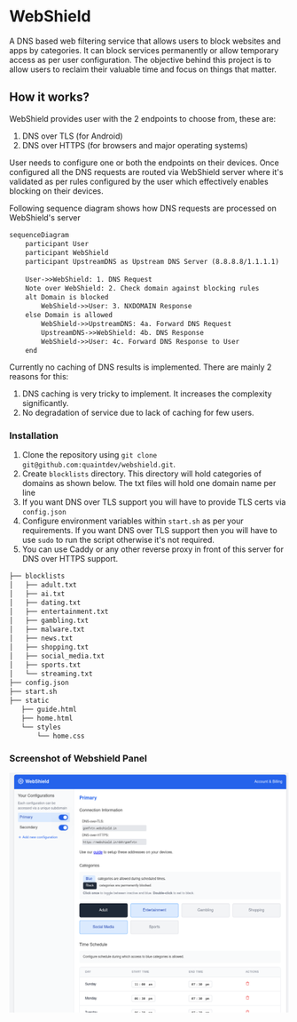 # WebShield
A DNS based web filtering service that allows users to block websites and apps by categories. It can block services permanently or allow temporary access as per user configuration. The objective behind this project is to allow users to reclaim their valuable time and focus on things that matter.

## How it works?
WebShield provides user with the 2 endpoints to choose from, these are:

1. DNS over TLS (for Android)
2. DNS over HTTPS (for browsers and major operating systems)

User needs to configure one or both the endpoints on their devices. Once configured all the DNS requests are routed via WebShield server where it's validated as per rules configured by the user which effectively enables blocking on their devices.

Following sequence diagram shows how DNS requests are processed on WebShield's server

```mermaid
sequenceDiagram
    participant User
    participant WebShield
    participant UpstreamDNS as Upstream DNS Server (8.8.8.8/1.1.1.1)

    User->>WebShield: 1. DNS Request
    Note over WebShield: 2. Check domain against blocking rules
    alt Domain is blocked
        WebShield->>User: 3. NXDOMAIN Response
    else Domain is allowed
        WebShield->>UpstreamDNS: 4a. Forward DNS Request
        UpstreamDNS->>WebShield: 4b. DNS Response
        WebShield->>User: 4c. Forward DNS Response to User
    end
```
Currently no caching of DNS results is implemented. There are mainly 2 reasons for this:
1. DNS caching is very tricky to implement. It increases the complexity significantly.
2. No degradation of service due to lack of caching for few users.

### Installation

1. Clone the repository using `git clone git@github.com:quaintdev/webshield.git`. 
1. Create `blocklists` directory. This directory will hold categories of domains as shown below. The txt files will hold one domain name per line
1. If you want DNS over TLS support you will have to provide TLS certs via `config.json`
1. Configure environment variables within `start.sh` as per your requirements. If you want DNS over TLS support then you will have to use `sudo` to run the script otherwise it's not required.
1. You can use Caddy or any other reverse proxy in front of this server for DNS over HTTPS support. 

```
├── blocklists
│   ├── adult.txt
│   ├── ai.txt
│   ├── dating.txt
│   ├── entertainment.txt
│   ├── gambling.txt
│   ├── malware.txt
│   ├── news.txt
│   ├── shopping.txt
│   ├── social_media.txt
│   ├── sports.txt
│   └── streaming.txt
├── config.json
├── start.sh
├── static
   ├── guide.html
   ├── home.html
   └── styles
       └── home.css
```
### Screenshot of Webshield Panel

![WebShield Overview](./webshield.png)



